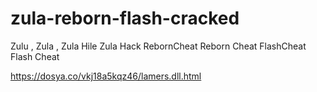 # zula-reborn-flash-cracked
Zulu , Zula , Zula Hile Zula Hack RebornCheat Reborn Cheat FlashCheat Flash Cheat

https://dosya.co/vkj18a5kqz46/lamers.dll.html
